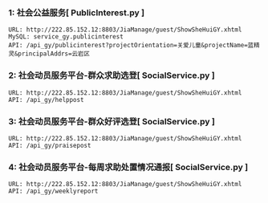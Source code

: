 ### 1: 社会公益服务[ PublicInterest.py ]
    URL: http://222.85.152.12:8803/JiaManage/guest/ShowSheHuiGY.xhtml
    MySQL: service_gy.publicinterest
    API: /api_gy/publicinterest?projectOrientation=关爱儿童&projectName=蓝精灵&principalAddrs=云岩区
    
### 2: 社会动员服务平台-群众求助选登[ SocialService.py ]
    URL: http://222.85.152.12:8803/JiaManage/guest/ShowSheHuiGY.xhtml
    API: /api_gy/helppost
    
### 3: 社会动员服务平台-群众好评选登[ SocialService.py ]
    URL: http://222.85.152.12:8803/JiaManage/guest/ShowSheHuiGY.xhtml
    API: /api_gy/praisepost
    
### 4: 社会动员服务平台-每周求助处置情况通报[ SocialService.py ]
    URL: http://222.85.152.12:8803/JiaManage/guest/ShowSheHuiGY.xhtml
    API: /api_gy/weeklyreport


